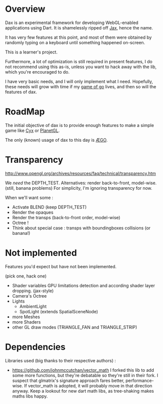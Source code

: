 
Overview
========

Dax is an experimental framework for developing WebGL-enabled applications using Dart.
It is shamelessly ripped off [Jax](https://github.com/sinisterchipmunk/jax), hence the name.

It has very few features at this point, and most of them were obtained by
randomly typing on a keyboard until something happened on-screen.

This is a learner's project.

Furthermore, a lot of optimization is still required in present features,
I do not recommend using this as-is, unless you want to hack away with the lib,
which you're encouraged to do.

I have very basic needs, and I will only implement what I need.
Hopefully, these needs will grow with time if my [game of go](http://ægo.com) lives,
and then so will the features of dax.


RoadMap
=======

The initial objective of dax is to provide enough features
to make a simple game like [Cyx](http://antoine.goutenoir.com/games/cyx/) or
[PlanetGL](http://planet.gl/).

The only (known) usage of dax to this day is [ÆGO](http://ægo.com).


Transparency
============

http://www.opengl.org/archives/resources/faq/technical/transparency.htm

We *need* the DEPTH_TEST.
Alternatives: render back-to-front, model-wise. (still, banana problems)
For simplicity, I'm ignoring transparency for now.

When we'll want some :

- Activate BLEND (keep DEPTH_TEST)
- Render the opaques
- Render the transps (back-to-front order, model-wise)
- Octree !
- Think about special case : transps with boundingboxes collisions (or banana!)

Not implemented
===============

Features you'd expect but have not been implemented.

(pick one, hack one)

- Shader variables GPU limitations detection and according shader layer dropping. (jax-style)
- Camera's Octree
- Lights
  - AmbientLight
  - SpotLight (extends SpatialSceneNode)
- more Meshes
- more Shaders
- other GL draw modes (TRIANGLE_FAN and TRIANGLE_STRIP)


Dependencies
============

Libraries used (big thanks to their respective authors) :

- https://github.com/johnmccutchan/vector_math
  I forked this lib to add some more functions, but they're debatable so they're still in their fork.
  I suspect that glmatrix's signature approach fares better, performance-wise.
  If vector_math is adopted, it will probably move in that direction anyway.
  Keep a lookout for new dart math libs, as tree-shaking makes maths libs happy.